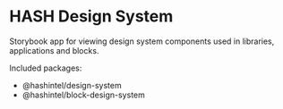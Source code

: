 # HASH Design System

Storybook app for viewing design system components used in libraries, applications and blocks.

Included packages:

- @hashintel/design-system
- @hashintel/block-design-system
